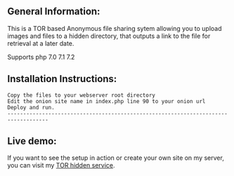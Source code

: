 General Information:
--------------------

This is a TOR based Anonymous file sharing sytem allowing you to upload images and files to a hidden directory, that outputs a link to the file for retrieval at a later date. 

Supports php 7.0 7.1 7.2

Installation Instructions:
--------------------------
```
Copy the files to your webserver root directory
Edit the onion site name in index.php line 90 to your onion url
Deploy and run.
-----------------------------------------------------------------------------------
```
Live demo:
----------

If you want to see the setup in action or create your own site on my server, you can visit my [TOR hidden service](http://hcdhofw4b2dxg355.onion).
